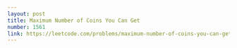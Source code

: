 ```yaml
---
layout: post
title: Maximum Number of Coins You Can Get
number: 1561
link: https://leetcode.com/problems/maximum-number-of-coins-you-can-get
---
```

